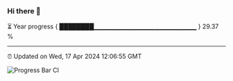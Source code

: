 ### Hi there 👋

⏳ Year progress { ████████▁▁▁▁▁▁▁▁▁▁▁▁▁▁▁▁▁▁▁▁▁▁ } 29.37 %

---

⏰ Updated on Wed, 17 Apr 2024 12:06:55 GMT

![Progress Bar CI](https://github.com/liununu/liununu/workflows/Progress%20Bar%20CI/badge.svg)

